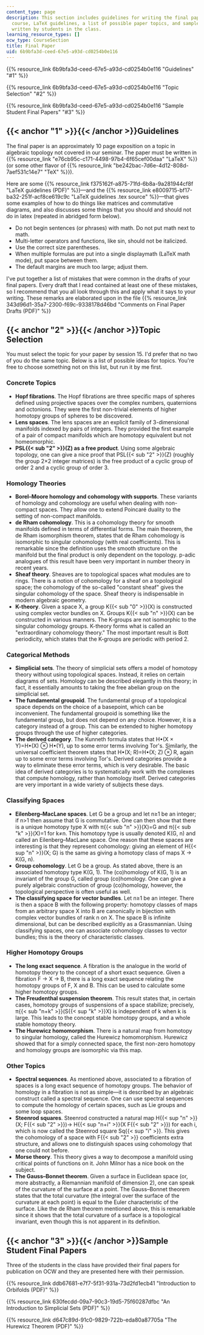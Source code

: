 ```yaml
---
content_type: page
description: This section includes guidelines for writing the final paper for the
  course, LaTeX guidelines, a list of possible paper topics, and sample final papers
  written by students in the class.
learning_resource_types: []
ocw_type: CourseSection
title: Final Paper
uid: 6b9bfa3d-ceed-67e5-a93d-cd0254b0e116
---
```


{{% resource_link 6b9bfa3d-ceed-67e5-a93d-cd0254b0e116 "Guidelines" "#1" %}}

{{% resource_link 6b9bfa3d-ceed-67e5-a93d-cd0254b0e116 "Topic Selection" "#2" %}}

{{% resource_link 6b9bfa3d-ceed-67e5-a93d-cd0254b0e116 "Sample Student Final Papers" "#3" %}}

{{< anchor "1" >}}{{< /anchor >}}Guidelines
-------------------------------------------

The final paper is an approximately 10 page exposition on a topic in algebraic topology not covered in our seminar. The paper must be written in {{% resource_link "e76cb95c-c171-4498-97b4-6f65cef00daa" "LaTeX" %}} (or some other flavor of {{% resource_link "be242bac-7d6e-4d12-808d-7aef531c14e7" "TeX" %}}).

Here are some {{% resource_link f375162f-a875-71fd-6b8a-9a281944cf8f "LaTeX guidelines (PDF)" %}}—and the {{% resource_link e8009715-bf17-ba32-251f-acf8ce619c9c "LaTeX guidelines .tex source" %}}—that gives some examples of how to do things like matrices and commutative diagrams, and also discusses some things that you should and should not do in latex (repeated in abridged form below).

*   Do not begin sentences (or phrases) with math. Do not put math next to math.
*   Multi-letter operators and functions, like sin, should not be italicized.
*   Use the correct size parentheses.
*   When multiple formulas are put into a single displaymath (LaTeX math mode), put space between them.
*   The default margins are much too large; adjust them.

I've put together a list of mistakes that were common in the drafts of your final papers. Every draft that I read contained at least one of these mistakes, so I recommend that you all look through this and apply what it says to your writing. These remarks are elaborated upon in the file {{% resource_link 343d96d1-35a7-2300-f69c-9338178d46bd "Comments on Final Paper Drafts (PDF)" %}}

{{< anchor "2" >}}{{< /anchor >}}Topic Selection
------------------------------------------------

You must select the topic for your paper by session 15. I'd prefer that no two of you do the same topic. Below is a list of possible ideas for topics. You're free to choose something not on this list, but run it by me first.

### Concrete Topics

*   **Hopf fibrations**. The Hopf fibrations are three specific maps of spheres defined using projective spaces over the complex numbers, quaternions and octonions. They were the first non-trivial elements of higher homotopy groups of spheres to be discovered.
*   **Lens spaces**. The lens spaces are an explicit family of 3-dimensional manifolds indexed by pairs of integers. They provided the first example of a pair of compact manifolds which are homotopy equivalent but not homeomorphic.
*   **PSL{{< sub "2" >}}(Z) as a free product**. Using some algebraic topology, one can give a nice proof that PSL{{< sub "2" >}}(Z) (roughly the group 2×2 integer matrices) is the free product of a cyclic group of order 2 and a cyclic group of order 3.

### Homology Theories

*   **Borel–Moore homology and cohomology with supports**. These variants of homology and cohomology are useful when dealing with non-compact spaces. They allow one to extend Poincaré duality to the setting of non-compact manifolds.
*   **de Rham cohomology**. This is a cohomology theory for smooth manifolds defined in terms of differential forms. The main theorem, the de Rham isomorphism theorem, states that de Rham cohomology is isomorphic to singular cohomology (with real coefficients). This is remarkable since the definition uses the smooth structure on the manifold but the final product is only dependent on the topology. p-adic analogues of this result have been very important in number theory in recent years.
*   **Sheaf theory**. Sheaves are to topological spaces what modules are to rings. There is a notion of cohomology for a sheaf on a topological space; the cohomology of the so-called "constant sheaf" gives the singular cohomology of the space. Sheaf theory is indispensable in modern algebraic geometry.
*   **K-theory**. Given a space X, a group K{{< sub "0" >}}(X) is constructed using complex vector bundles on X. Groups K{{< sub "n" >}}(X) can be constructed in various manners. The K-groups are not isomorphic to the singular cohomology groups. K-theory forms what is called an "extraordinary cohomology theory." The most important result is Bott periodicity, which states that the K-groups are periodic with period 2.

### Categorical Methods

*   **Simplicial sets**. The theory of simplicial sets offers a model of homotopy theory without using topological spaces. Instead, it relies on certain diagrams of sets. Homology can be described elegantly in this theory; in fact, it essentially amounts to taking the free abelian group on the simplicial set.
*   **The fundamental groupoid**. The fundamental group of a topological space depends on the choice of a basepoint, which can be inconvenient. The fundamental groupoid is something like the fundamental group, but does not depend on any choice. However, it is a category instead of a group. This can be extended to higher homotopy groups through the use of higher categories.
*   **The derived category**. The Kunneth formula states that H•(X × Y)=H•(X) ⊗ H•(Y), up to some error terms involving Tor's. Similarly, the universal coefficient theorem states that H•(X; R)=H•(X; Z) ⊗ R, again up to some error terms involving Tor's. Derived categories provide a way to eliminate these error terms, which is very desirable. The basic idea of derived categories is to systematically work with the complexes that compute homology, rather than homology itself. Derived categories are very important in a wide variety of subjects these days.

### Classifying Spaces

*   **Eilenberg–MacLane spaces**. Let G be a group and let n≥1 be an integer; if n>1 then assume that G is commutative. One can then show that there is a unique homotopy type X with π{{< sub "n" >}}(X)=G and π{{< sub "k" >}}(X)=1 for k≠n. This homotopy type is usually denoted K(G, n) and called an Eilenberg–MacLane space. One reason that these spaces are interesting is that they represent cohomology: giving an element of H{{< sup "n" >}}(X; G) is the same as giving a homotopy class of maps X → K(G, n).
*   **Group cohomology**. Let G be a group. As stated above, there is an associated homotopy type K(G, 1). The (co)homology of K(G, 1) is an invariant of the group G, called group (co)homology. One can give a purely algebraic construction of group (co)homology, however, the topological perspective is often useful as well.
*   **The classifying space for vector bundles**. Let n≥1 be an integer. There is then a space B with the following property: homotopy classes of maps from an arbitrary space X into B are canonically in bijection with complex vector bundles of rank n on X. The space B is infinite dimensional, but can be described explicitly as a Grassmannian. Using classifying spaces, one can associate cohomology classes to vector bundles; this is the theory of characteristic classes.

### Higher Homotopy Groups

*   **The long exact sequence**. A fibration is the analogue in the world of homotopy theory to the concept of a short exact sequence. Given a fibration F → X → B, there is a long exact sequence relating the homotopy groups of F, X and B. This can be used to calculate some higher homotopy groups.
*   **The Freudenthal suspension theorem**. This result states that, in certain cases, homotopy groups of suspensions of a space stabilize; precisely, π{{< sub "n+k" >}}(S{{< sup "k" >}}X) is independent of k when k is large. This leads to the concept stable homotopy groups, and a whole stable homotopy theory.
*   **The Hurewicz homomorphism**. There is a natural map from homotopy to singular homology, called the Hurewicz homomorphism. Hurewicz showed that for a simply connected space, the first non-zero homotopy and homology groups are isomorphic via this map.

### Other Topics

*   **Spectral sequences**. As mentioned above, associated to a fibration of spaces is a long exact sequence of homotopy groups. The behavior of homology in a fibration is not as simple—it is described by an algebraic construct called a spectral sequence. One can use spectral sequences to compute the homology of certain spaces, such as Lie groups and some loop spaces.
*   **Steenrod squares**. Steenrod constructed a natural map H{{< sup "n" >}}(X; F{{< sub "2" >}})→ H{{< sup "n+i" >}}(X F{{< sub "2" >}}) for each i, which is now called the Steenrod square Sq{{< sup "i" >}}. This gives the cohomology of a space with F{{< sub "2" >}} coefficients extra structure, and allows one to distinguish spaces using cohomology that one could not before.
*   **Morse theory**. This theory gives a way to decompose a manifold using critical points of functions on it. John Milnor has a nice book on the subject.
*   **The Gauss–Bonnet theorem**. Given a surface in Euclidean space (or, more abstractly, a Riemannian manifold of dimension 2), one can speak of the curvature of the surface at a point. The Gauss–Bonnet theorem states that the total curvature (the integral over the surface of the curvature at each point) is equal to the Euler characteristic of the surface. Like the de Rham theorem mentioned above, this is remarkable since it shows that the total curvature of a surface is a topological invariant, even though this is not apparent in its definition.

{{< anchor "3" >}}{{< /anchor >}}Sample Student Final Papers
------------------------------------------------------------

Three of the students in the class have provided their final papers for publication on OCW and they are presented here with their permission.

{{% resource_link ddb67681-e7f7-5f31-931a-73d2fd1ecb41 "Introduction to Orbifolds (PDF)" %}}

{{% resource_link 630fecdd-09a7-90c3-19d5-75f60287dfbc "An Introduction to Simplicial Sets (PDF)" %}}

{{% resource_link d647c89d-91c0-9829-722b-eda80a87705a "The Hurewicz Theorem (PDF)" %}}